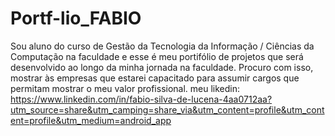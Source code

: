 # Portf-lio_FABIO
Sou aluno do curso de Gestão da Tecnologia da Informação / Ciências da Computação
na faculdade e esse é meu portifólio de projetos que será desenvolvido ao longo da
minha jornada na faculdade. Procuro com isso, mostrar às empresas que estarei
capacitado para assumir cargos que permitam mostrar o meu valor profissional.
meu likedin: https://www.linkedin.com/in/fabio-silva-de-lucena-4aa0712aa?utm_source=share&utm_camping=share_via&utm_content=profile&utm_content=profile&utm_medium=android_app
